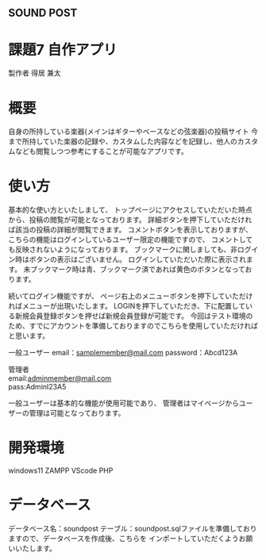 ## SOUND POST  
  
# 課題7 自作アプリ
製作者 得居 兼太
  
# 概要
自身の所持している楽器(メインはギターやベースなどの弦楽器)の投稿サイト
今まで所持していた楽器の記録や、カスタムした内容などを記録し、他人のカスタムなども閲覧しつつ参考にすることが可能なアプリです。
  
# 使い方
基本的な使い方といたしまして、
トップページにアクセスしていただいた時点から、投稿の閲覧が可能となっております。
詳細ボタンを押下していただければ該当の投稿の詳細が閲覧できます。
コメントボタンを表示しておりますが、こちらの機能はログインしているユーザー限定の機能ですので、
コメントしても反映されないようになっております。
ブックマークに関しましても、非ログイン時はボタンの表示はございません。
ログインしていただいた際に表示されます。
未ブックマーク時は青、ブックマーク済であれば黄色のボタンとなっております。
  
続いてログイン機能ですが、
ページ右上のメニューボタンを押下していただければメニューが出現いたします。
LOGINを押下していただき、下に配置している新規会員登録ボタンを押せば新規会員登録が可能です。
今回はテスト環境のため、すでにアカウントを準備しておりますのでこちらを使用していただければと思います。
  
一般ユーザー
email：samplemember@mail.com
password：Abcd123A  
  
管理者  
email:adminmember@mail.com  
pass:AdminI23A5
  
一般ユーザーは基本的な機能が使用可能であり、
管理者はマイページからユーザーの管理は可能となっております。
  
# 開発環境
windows11
ZAMPP
VScode
PHP

# データベース
データベース名：soundpost
テーブル：soundpost.sqlファイルを準備しておりますので、データベースを作成後、こちらを
インポートしていただくようお願いいたします。


